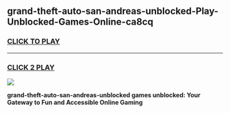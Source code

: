 
## grand-theft-auto-san-andreas-unblocked-Play-Unblocked-Games-Online-ca8cq
<h3>
<a href="https://premium76.site?title=grand-theft-auto-san-andreas-unblocked&ref=25A">CLICK TO PLAY</a></h3>
<hr>

<h3>
<a href="https://premium76.site?title=grand-theft-auto-san-andreas-unblocked&ref=25A">CLICK 2 PLAY</a>
  
</h3>

<a href="https://premium76.site?title=grand-theft-auto-san-andreas-unblocked&ref=25A"><img src="https://clearcache.store/games.png"></a>


**grand-theft-auto-san-andreas-unblocked games unblocked: Your Gateway to Fun and Accessible Online Gaming**
